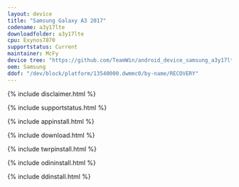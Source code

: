 ```yaml
---
layout: device
title: "Samsung Galaxy A3 2017"
codename: a3y17lte
downloadfolder: a3y17lte
cpu: Exynos7870
supportstatus: Current
maintainer: McFy
device tree: "https://github.com/TeamWin/android_device_samsung_a3y17lte"
oem: Samsung
ddof: "/dev/block/platform/13540000.dwmmc0/by-name/RECOVERY"
---
```


{% include disclaimer.html %}

{% include supportstatus.html %}

{% include appinstall.html %}

{% include download.html %}

{% include twrpinstall.html %}

{% include odininstall.html %}

{% include ddinstall.html %}
